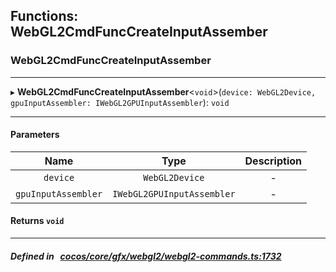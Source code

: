 ## Functions: WebGL2CmdFuncCreateInputAssember

### WebGL2CmdFuncCreateInputAssember


___
▸ **WebGL2CmdFuncCreateInputAssember**<`void`\>(`device: WebGL2Device, gpuInputAssembler: IWebGL2GPUInputAssembler`): `void`
___


#### Parameters

| Name | Type | Description |
| :------: | :------: | :------: |
| `device` | `WebGL2Device` | - |
| `gpuInputAssembler` | `IWebGL2GPUInputAssembler` | - |

#### Returns `void` 
___


##### Defined in &nbsp;   [cocos/core/gfx/webgl2/webgl2-commands.ts:1732](https://github.com/cocos-creator/engine/blob/c7bf6b8a9/cocos/core/gfx/webgl2/webgl2-commands.ts#L1732)&nbsp;
